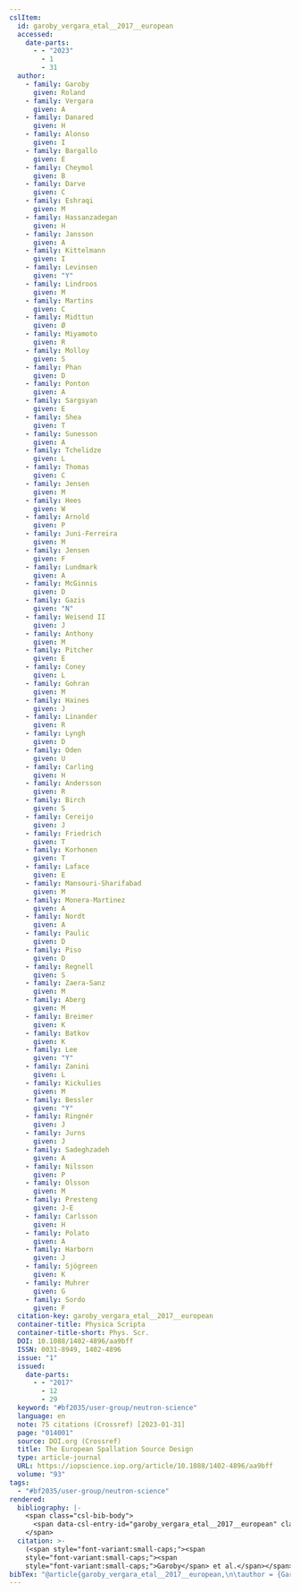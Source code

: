 ```yaml
---
cslItem:
  id: garoby_vergara_etal__2017__european
  accessed:
    date-parts:
      - - "2023"
        - 1
        - 31
  author:
    - family: Garoby
      given: Roland
    - family: Vergara
      given: A
    - family: Danared
      given: H
    - family: Alonso
      given: I
    - family: Bargallo
      given: E
    - family: Cheymol
      given: B
    - family: Darve
      given: C
    - family: Eshraqi
      given: M
    - family: Hassanzadegan
      given: H
    - family: Jansson
      given: A
    - family: Kittelmann
      given: I
    - family: Levinsen
      given: "Y"
    - family: Lindroos
      given: M
    - family: Martins
      given: C
    - family: Midttun
      given: Ø
    - family: Miyamoto
      given: R
    - family: Molloy
      given: S
    - family: Phan
      given: D
    - family: Ponton
      given: A
    - family: Sargsyan
      given: E
    - family: Shea
      given: T
    - family: Sunesson
      given: A
    - family: Tchelidze
      given: L
    - family: Thomas
      given: C
    - family: Jensen
      given: M
    - family: Hees
      given: W
    - family: Arnold
      given: P
    - family: Juni-Ferreira
      given: M
    - family: Jensen
      given: F
    - family: Lundmark
      given: A
    - family: McGinnis
      given: D
    - family: Gazis
      given: "N"
    - family: Weisend II
      given: J
    - family: Anthony
      given: M
    - family: Pitcher
      given: E
    - family: Coney
      given: L
    - family: Gohran
      given: M
    - family: Haines
      given: J
    - family: Linander
      given: R
    - family: Lyngh
      given: D
    - family: Oden
      given: U
    - family: Carling
      given: H
    - family: Andersson
      given: R
    - family: Birch
      given: S
    - family: Cereijo
      given: J
    - family: Friedrich
      given: T
    - family: Korhonen
      given: T
    - family: Laface
      given: E
    - family: Mansouri-Sharifabad
      given: M
    - family: Monera-Martinez
      given: A
    - family: Nordt
      given: A
    - family: Paulic
      given: D
    - family: Piso
      given: D
    - family: Regnell
      given: S
    - family: Zaera-Sanz
      given: M
    - family: Aberg
      given: M
    - family: Breimer
      given: K
    - family: Batkov
      given: K
    - family: Lee
      given: "Y"
    - family: Zanini
      given: L
    - family: Kickulies
      given: M
    - family: Bessler
      given: "Y"
    - family: Ringnér
      given: J
    - family: Jurns
      given: J
    - family: Sadeghzadeh
      given: A
    - family: Nilsson
      given: P
    - family: Olsson
      given: M
    - family: Presteng
      given: J-E
    - family: Carlsson
      given: H
    - family: Polato
      given: A
    - family: Harborn
      given: J
    - family: Sjögreen
      given: K
    - family: Muhrer
      given: G
    - family: Sordo
      given: F
  citation-key: garoby_vergara_etal__2017__european
  container-title: Physica Scripta
  container-title-short: Phys. Scr.
  DOI: 10.1088/1402-4896/aa9bff
  ISSN: 0031-8949, 1402-4896
  issue: "1"
  issued:
    date-parts:
      - - "2017"
        - 12
        - 29
  keyword: "#bf2035/user-group/neutron-science"
  language: en
  note: 75 citations (Crossref) [2023-01-31]
  page: "014001"
  source: DOI.org (Crossref)
  title: The European Spallation Source Design
  type: article-journal
  URL: https://iopscience.iop.org/article/10.1088/1402-4896/aa9bff
  volume: "93"
tags:
  - "#bf2035/user-group/neutron-science"
rendered:
  bibliography: |-
    <span class="csl-bib-body">
      <span data-csl-entry-id="garoby_vergara_etal__2017__european" class="csl-entry"><span class='author-bib'>Garoby, Vergara, A., Danared, H., Alonso, I., Bargallo, E., Cheymol, B., Darve, C., Eshraqi, M., Hassanzadegan, H., Jansson, A., Kittelmann, I., Levinsen, Y., Lindroos, M., Martins, C., Midttun, Ø., Miyamoto, R., Molloy, S., Phan, D., Ponton, A., … Sordo, F.</span>. <span class='date-bib'>(2017)</span>. <span class='title'><b>The European Spallation Source Design</b></span>. <i>Physica Scripta</i>, <i>93</i>(1), 014001. <span class='URL'><a href='https://doi.org/10.1088/1402-4896/aa9bff'>LINK</a></span></span>
    </span>
  citation: >-
    (<span style="font-variant:small-caps;"><span
    style="font-variant:small-caps;"><span
    style="font-variant:small-caps;">Garoby</span> et al.</span></span>, 2017)
bibTex: "@article{garoby_vergara_etal__2017__european,\n\tauthor = {Garoby, Roland and Vergara, A and Danared, H and Alonso, I and Bargallo, E and Cheymol, B and Darve, C and Eshraqi, M and Hassanzadegan, H and Jansson, A and Kittelmann, I and Levinsen, Y and Lindroos, M and Martins, C and Midttun, \\O{} and Miyamoto, R and Molloy, S and Phan, D and Ponton, A and Sargsyan, E and Shea, T and Sunesson, A and Tchelidze, L and Thomas, C and Jensen, M and Hees, W and Arnold, P and Juni-Ferreira, M and Jensen, F and Lundmark, A and McGinnis, D and Gazis, N and Weisend II, J and Anthony, M and Pitcher, E and Coney, L and Gohran, M and Haines, J and Linander, R and Lyngh, D and Oden, U and Carling, H and Andersson, R and Birch, S and Cereijo, J and Friedrich, T and Korhonen, T and Laface, E and Mansouri-Sharifabad, M and Monera-Martinez, A and Nordt, A and Paulic, D and Piso, D and Regnell, S and Zaera-Sanz, M and Aberg, M and Breimer, K and Batkov, K and Lee, Y and Zanini, L and Kickulies, M and Bessler, Y and Ringn{\\' e}r, J and Jurns, J and Sadeghzadeh, A and Nilsson, P and Olsson, M and Presteng, J-E and Carlsson, H and Polato, A and Harborn, J and Sj{\\\" o}green, K and Muhrer, G and Sordo, F},\n\tjournal = {Physica Scripta},\n\tdoi = {10.1088/1402-4896/aa9bff},\n\tissn = {0031-8949, 1402-4896},\n\tnumber = {1},\n\tyear = {2017},\n\tmonth = {dec 29},\n\tnote = {75 citations (Crossref) [2023-01-31]},\n\tpages = {014001},\n\ttitle = {The {European} {Spallation} {Source} {Design}},\n\turl = {https://iopscience.iop.org/article/10.1088/1402-4896/aa9bff},\n\thowpublished = {https://iopscience.iop.org/article/10.1088/1402-4896/aa9bff},\n\tvolume = {93},\n}\n\n"
---
```

